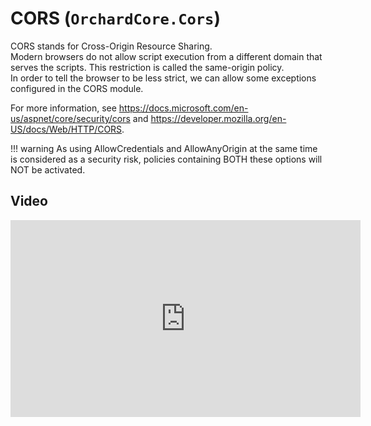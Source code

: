 # CORS (`OrchardCore.Cors`)

CORS stands for Cross-Origin Resource Sharing.  
Modern browsers do not allow script execution from a different domain that serves the scripts.
This restriction is called the same-origin policy.  
In order to tell the browser to be less strict, we can allow some exceptions configured in the CORS module.

For more information, see https://docs.microsoft.com/en-us/aspnet/core/security/cors and https://developer.mozilla.org/en-US/docs/Web/HTTP/CORS.

!!! warning
    As using AllowCredentials and AllowAnyOrigin at the same time is considered as a security risk, policies containing BOTH these options will NOT be activated.

## Video

<iframe width="560" height="315" src="https://www.youtube-nocookie.com/embed/OYXFvKWyVGo" title="YouTube video player" frameborder="0" allow="accelerometer; autoplay; clipboard-write; encrypted-media; gyroscope; picture-in-picture" allowfullscreen></iframe>
